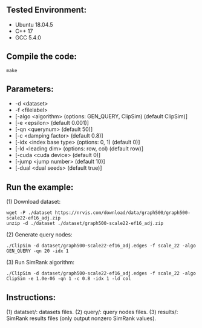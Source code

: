 ## Tested Environment:

- Ubuntu 18.04.5
- C++ 17
- GCC 5.4.0

## Compile the code:

```
make
```

## Parameters:

- -d \<dataset\>
- -f \<filelabel\>
- [-algo \<algorithm\> (options: GEN_QUERY, ClipSim) (default ClipSim)]
- [-e \<epsilon\> (default 0.001)]
- [-qn \<querynum\> (default 50)]
- [-c \<damping factor\> (default 0.8)]
- [-idx \<index base type\> (options: 0, 1) (default 0)]
- [-ld \<leading dim\> (options: row, col) (default row)]
- [-cuda \<cuda device\> (default 0)]
- [-jump \<jump number\> (default 10)]
- [-dual \<dual seeds\> (default true)]

## Run the example:

(1) Download dataset:

```
wget -P ./dataset https://nrvis.com/download/data/graph500/graph500-scale22-ef16_adj.zip
unzip -d ./dataset ./dataset/graph500-scale22-ef16_adj.zip
```

(2) Generate query nodes:

```
./ClipSim -d dataset/graph500-scale22-ef16_adj.edges -f scale_22 -algo GEN_QUERY -qn 20 -idx 1
```

(3) Run SimRank algorithm:

```
./ClipSim -d dataset/graph500-scale22-ef16_adj.edges -f scale_22 -algo ClipSim -e 1.0e-06 -qn 1 -c 0.8 -idx 1 -ld col
```

## Instructions:

(1) datatset/: datasets files.
(2) query/: query nodes files.
(3) results/: SimRank results files (only output nonzero SimRank values).
